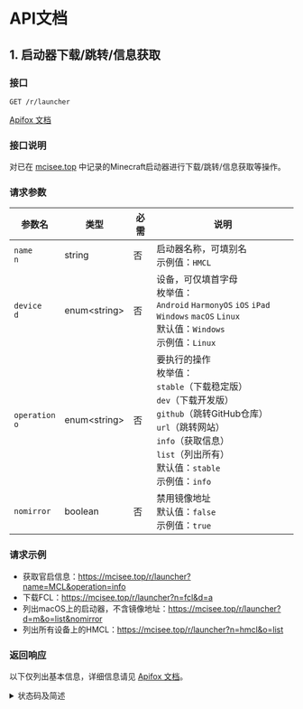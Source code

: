 # API文档

## 1. 启动器下载/跳转/信息获取

### 接口
```
GET /r/launcher
```

[Apifox 文档](https://mcisee.apifox.cn)

### 接口说明
对已在 [mcisee.top](https://mcisee.top) 中记录的Minecraft启动器进行下载/跳转/信息获取等操作。

### 请求参数
| 参数名                | 类型            | 必需 | 说明                                                                                                                                                     |
|--------------------|---------------|----|--------------------------------------------------------------------------------------------------------------------------------------------------------|
| `name`<br>`n`      | string        | 否  | 启动器名称，可填别名<br>示例值：`HMCL`                                                                                                                               |
| `device`<br>`d`    | enum\<string> | 否  | 设备，可仅填首字母<br>枚举值：<br>`Android` `HarmonyOS` `iOS` `iPad` `Windows` `macOS` `Linux`<br>默认值：`Windows`<br>示例值：`Linux`                                      |
| `operation`<br>`o` | enum\<string> | 否  | 要执行的操作<br>枚举值：<br>`stable`（下载稳定版）<br>`dev`（下载开发版）<br>`github`（跳转GitHub仓库）<br>`url`（跳转网站）<br>`info`（获取信息）<br>`list`（列出所有）<br>默认值：`stable`<br>示例值：`info` |
| `nomirror`         | boolean       | 否  | 禁用镜像地址<br>默认值：`false`<br>示例值：`true`                                                                                                                    |

### 请求示例
* 获取官启信息：https://mcisee.top/r/launcher?name=MCL&operation=info
* 下载FCL：https://mcisee.top/r/launcher?n=fcl&d=a
* 列出macOS上的启动器，不含镜像地址：https://mcisee.top/r/launcher?d=m&o=list&nomirror
* 列出所有设备上的HMCL：https://mcisee.top/r/launcher?n=hmcl&o=list

### 返回响应
以下仅列出基本信息，详细信息请见 [Apifox 文档](https://mcisee.apifox.cn)。

<details>
<summary>状态码及简述</summary>

🟢 200 成功跳转/下载  
🟢 200 成功获取信息  
🟢 200 成功列出所有  
⚪ 800 参数缺失  
⚪ 810 启动器名称参数重复  
⚪ 811 设备参数重复  
⚪ 812 操作参数重复  
⚪ 820 拒绝无效操作  
⚪ 821 拒绝缺失启动器名称参数  
⚪ 822 拒绝过多参数  
⚪ 830 不支持的启动器名称  
⚪ 831 不支持的设备  
⚪ 832 不受设备支持的启动器  
⚪ 840 不存在稳定版的下载链接  
⚪ 841 不存在开发版的下载链接  
⚪ 842 不存在GitHub仓库  
⚪ 843 不存在网站
</details>
